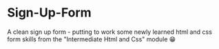 # Sign-Up-Form
A clean sign up form - putting to work some newly learned html and css form skills from the "Intermediate Html and Css" module 😁
